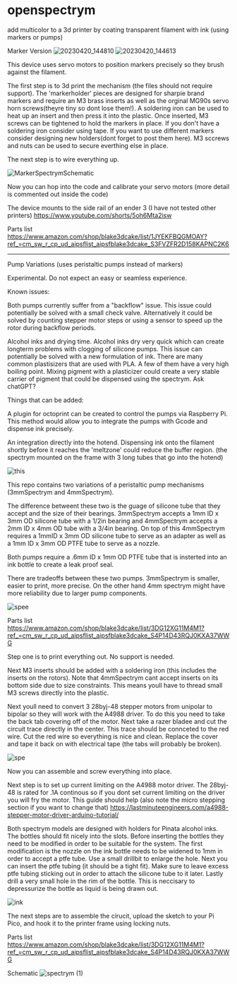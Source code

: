 # openspectrym
add multicolor to a 3d printer by coating transparent filament with ink (using markers or pumps)

Marker Version
![20230420_144810](https://user-images.githubusercontent.com/127003963/233473385-92e0e9a6-760b-47e6-aaa7-412ab179710c.jpg)
![20230420_144613](https://user-images.githubusercontent.com/127003963/233476764-a0f7af4e-0024-41f3-bd19-38e2c83b209c.jpg)

This device uses servo motors to position markers precisely so they brush against the filament.

The first step is to 3d print the mechanism (the files should not require support). The 'markerholder' pieces are designed for sharpie brand markers and require an M3 brass inserts as well as the orginal MG90s servo horn screws(theyre tiny so dont lose them!). A soldering iron can be used to heat up an insert and then press it into the plastic. Once inserted, M3 screws can be tightened to hold the markers in place. If you don't have a soldering iron consider using tape. If you want to use different markers consider designing new holders(dont forget to post them here). M3 sccrews and nuts can be used to secure everthing else in place.

The next step is to wire everything up.

![MarkerSpectrymSchematic](https://user-images.githubusercontent.com/127003963/233525405-7c45ce69-e7c0-45e9-b243-268408fbfcb1.png)

Now you can hop into the code and calibrate your servo motors (more detail is commented out inside the code)

The device mounts to the side rail of an ender 3 (I have not tested other printers) https://www.youtube.com/shorts/5oh6Mta2isw

Parts list
https://www.amazon.com/shop/blake3dcake/list/1JYEKFBQGMOAY?ref_=cm_sw_r_cp_ud_aipsflist_aipsfblake3dcake_S3FVZFR2D158KAPNC2K6

---------------------------------------------------------------------------------------------------------------------------------------------------------
Pump Variations (uses peristaltic pumps instead of markers)

Experimental. Do not expect an easy or seamless experience.

Known issues: 

Both pumps currently suffer from a "backflow" issue. This issue could potentially be solved with a small check valve. Alternatively it could be solved by counting stepper motor steps or using a sensor to speed up the rotor during backflow periods.

Alcohol inks and drying time. Alcohol inks dry very quick which can create longterm problems with clogging of silicone pumps. This issue can potentially be solved with a new formulation of ink. There are many common plastisizers that are used with PLA. A few of them have a very high boiling point. Mixing pigment with a plasticizer could create a very stable carrier of pigment that could be dispensed using the spectrym. Ask chatGPT? 

Things that can be added:

A plugin for octoprint can be created to control the pumps via Raspberry Pi. This method would allow you to integrate the pumps with Gcode and dispense ink precisely.

An integration directly into the hotend. Dispensing ink onto the filament shortly before it reaches the 'meltzone' could reduce the buffer region. (the spectrym mounted on the frame with 3 long tubes that go into the hotend)

![this](https://user-images.githubusercontent.com/127003963/224782383-03cb3734-0345-420c-be27-86226acdcdab.jpg)

This repo contains two variations of a peristaltic pump mechanisms (3mmSpectrym and 4mmSpectrym). 

The difference betweent these two is the guage of silicone tube that they accept and the size of their bearings. 3mmSpectrym accepts a 1mm ID x 3mm OD silicone tube with a 1/2in bearing and 4mmSpectrym accepts a 2mm ID x 4mm OD tube with a 3/4in bearing. On top of this 4mmSpectrym requires a 1mmID x 3mm OD silicone tube to serve as an adapter as well as a 1mm ID x 3mm OD PTFE tube to serve as a nozzle. 

Both pumps require a .6mm ID x 1mm OD PTFE tube that is insterted into an ink bottle to create a leak proof seal.

There are tradeoffs between these two pumps. 3mmSpectrym is smaller, easier to print, more precise. On the other hand 4mm spectrym might have more reliability due to larger pump components.

![spee](https://user-images.githubusercontent.com/127003963/224782675-06ac45fc-f5aa-43c2-ba5e-6577b91a5513.jpg)

Parts list
https://www.amazon.com/shop/blake3dcake/list/3DG12XG11M4M1?ref_=cm_sw_r_cp_ud_aipsflist_aipsfblake3dcake_S4P14D43RQJ0KXA37WWG

Step one is to print everything out. No support is needed.

Next M3 inserts should be added with a soldering iron (this includes the inserts on the rotors). Note that 4mmSpectrym cant accept inserts on its bottom side due to size constraints. This means youll have to thread small M3 screws directly into the plastic.

Next youll need to convert 3 28byj-48 stepper motors from unipolar to bipolar so they will work with the A4988 driver. To do this you need to take the back tab covering off of the motor. Next take a razer bladee and cut the circuit trace directly in the center. This trace should be connceted to the red wire. Cut the red wire so everything is nice and clean. Replace the cover and tape it back on with electrical tape (the tabs will probably be broken).

![spe](https://user-images.githubusercontent.com/127003963/224782807-ace81f34-5e4f-4370-996e-cc15141517da.jpg)

Now you can assemble and screw everything into place.

Next step is to set up current limiting on the A4988 motor driver. The 28byj-48 is rated for .1A continous so if you dont set current limiting on the driver you will fry the motor. This guide should help (also note the micro stepping section if you want to change that)
https://lastminuteengineers.com/a4988-stepper-motor-driver-arduino-tutorial/

Both spectrym models are designed with holders for Pinata alcohol inks. The bottles should fit nicely into the slots. Before inserting the bottles they need to be modified in order to be suitable for the system. The first modification is the nozzle on the ink bottle needs to be widened to 1mm in order to accept a ptfe tube. Use a small drillbit to enlarge the hole. Next you can insert the ptfe tubing (it should be a tight fit). Make sure to leave excess ptfe tubing sticking out in order to attach the silicone tube to it later. Lastly drill a very small hole in the rim of the bottle. This is neccisary to depressurize the bottle as liquid is being drawn out.

![ink](https://user-images.githubusercontent.com/127003963/224785386-740069fb-88d5-4dab-a94a-6ca0435681fb.jpg)

The next steps are to assemble the cirucit, upload the sketch to your Pi Pico, and hook it to the printer frame using locking nuts.

Parts list
https://www.amazon.com/shop/blake3dcake/list/3DG12XG11M4M1?ref_=cm_sw_r_cp_ud_aipsflist_aipsfblake3dcake_S4P14D43RQJ0KXA37WWG

Schematic
![spectrym (1)](https://user-images.githubusercontent.com/127003963/223009756-63e2231f-26ce-4845-9071-10230715e386.png)
